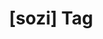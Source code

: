 ---
article_id: 0
description: List of articles under [sozi] tag.
image: http://huntingbears.com.ve/static/img/site/mstile-310x310.png
layout: tag
slug: sozi
title: '[sozi] Tag'
---